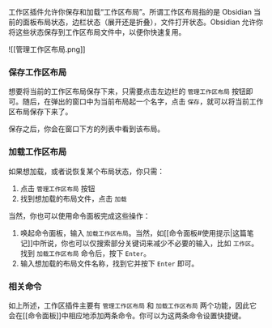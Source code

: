 工作区插件允许你保存和加载“工作区布局”。所谓工作区布局指的是 Obsidian 当前的面板布局状态，边栏状态（展开还是折叠），文件打开状态。Obsidian 允许你将这些状态保存到工作区布局文件中，以便你快速复用。

![[管理工作区布局.png]]

### 保存工作区布局

想要将当前的工作区布局保存下来，只需要点击左边栏的 `管理工作区布局` 按钮即可。随后，在弹出的窗口中为当前布局起一个名字，点击 `保存`，就可以将当前工作区布局保存下来了。

保存之后，你会在窗口下方的列表中看到该布局。

### 加载工作区布局

如果想加载，或者说恢复某个布局状态，你只需：

1. 点击 `管理工作区布局` 按钮
2. 找到想加载的布局文件，点击 `加载`

当然，你也可以使用命令面板完成这些操作：

1. 唤起命令面板，输入 `加载工作区布局`。当然，如[[命令面板#使用提示|这篇笔记]]中所说，你也可以仅搜索部分关键词来减少不必要的输入，比如 `工作区`。找到 `加载工作区布局` 命令后，按下 `Enter`。
2. 输入想加载的布局文件名称，找到它并按下 `Enter` 即可。

### 相关命令

如上所述，工作区插件主要有 `管理工作区布局` 和 `加载工作区布局` 两个功能，因此它会在[[命令面板]]中相应地添加两条命令。你可以为这两条命令设置快捷键。

